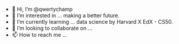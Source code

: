 - 👋 Hi, I’m @qwertychamp
- 👀 I’m interested in ... making a better future.
- 🌱 I’m currently learning ... data science by Harvard X EdX - CS50.
- 💞️ I’m looking to collaborate on ... 
- 📫 How to reach me ...

<!---
qwertychamp/qwertychamp is a ✨ special ✨ repository because its `README.md` (this file) appears on your GitHub profile.
You can click the Preview link to take a look at your changes.
--->
